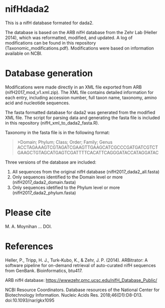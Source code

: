 # nifHdada2
This is a nifH database formated for dada2. 

The database is based on the ARB nifH database from the Zehr Lab (Heller 2014), which was reformatted, modified, and updated. 
A log of modifications can be found in this repository (Taxonomic_modifications.pdf). Modifications were based on information available on NCBI. 

# Database generation
Modifications were made directly in an XML file exported from ARB (nifH2017_mod_v1.xml.zip). The XML file contains detailed information for each entry, including accession number, full taxon name, taxonomy, amino acid and nucleotide sequences.

The fasta formatted database for dada2 was generated from the modified XML file. The script for parsing data and generating the fasta file is included in this repository (nifH_xml_to_dada2_fasta.R).

Taxonomy in the fasta file is in the following format:

> \>Domain; Phylum; Class; Order; Family; Genus
ACCTAGAAAGTCGTAGATCGAAGTTGAAGCATCGCCCGATGATCGTCTGAAGCTGTAGCATGAGTCGATTTTCACATTCAGGGATACCATAGGATAC

Three versions of the database are included: 
1. All sequences from the original nifH database (nifH2017_dada2_all.fasta)
2. Only sequences identified to the Domain level or more (nifH2017_dada2_domain.fasta)
3. Only sequences idetified to the Phylum level or more (nifH2017_dada2_phylum.fasta)

# Please cite
M. A. Moynihan ... DOI.


# References
Heller, P., Tripp, H. J., Turk-Kubo, K., & Zehr, J. P. (2014). ARBitrator: A software pipeline for on-demand retrieval of auto-curated nifH sequences from GenBank. Bioinformatics, btu417.

ARB nifH database: https://wwwzehr.pmc.ucsc.edu/nifH_Database_Public/

NCBI Resource Coordinators. Database resources of the National Center for Biotechnology Information. Nucleic Acids Res. 2018;46(D1):D8-D13. doi:10.1093/nar/gkx1095
